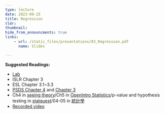 ```yaml
---
type: lecture
date: 2023-09-25
title: Regression
tldr: 
thumbnail: 
hide_from_announcments: true
links: 
    - url: /static_files/presentations/03_Regression.pdf
      name: Slides

---
```

**Suggested Readings:**
- [Lab](https://github.com/phonchi/ISLP_labs/blob/main/Ch03-linreg-lab.ipynb)
- ISLR Chapter 3
- ESL Chapter 3.1~3.3
- [PSDS Chapter 4](https://github.com/gedeck/practical-statistics-for-data-scientists/blob/master/python/notebooks/Chapter%204%20-%20Regression%20and%20Prediction.ipynb) and [Chapter 3](https://github.com/gedeck/practical-statistics-for-data-scientists/blob/master/python/notebooks/Chapter%203%20-%20Statistical%20Experiments%20and%20Significance%20Testing.ipynb)
- Ch4 in [seeing theory](https://seeing-theory.brown.edu/#secondPage/chapter4)/Ch5 in [OpenIntro Statistics](https://www.openintro.org/book/os/)/p-value and hypothesis testing in [statquest](https://www.youtube.com/watch?v=qBigTkBLU6g&list=PLblh5JKOoLUK0FLuzwntyYI10UQFUhsY9)/04-05 in [統計學](http://www.stat.nthu.edu.tw/~swcheng/Teaching/math2820/index.php)
- [Recorded video](https://youtube.com/playlist?list=PLHNZtBNWQ-852jeJlIRMOhVtHOT7HIxg1&si=uVA9esPQHwN-BGAt)



